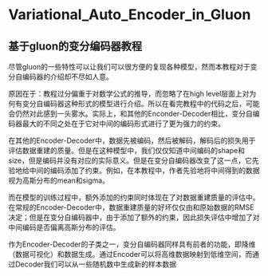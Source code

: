 # Variational_Auto_Encoder_in_Gluon
## 基于gluon的变分编码器教程
尽管gluon的一些特性可以让我们可以很方便的复现各种模型，然而本教程对于变分自编码器的介绍却不尽如人意。

原因在于：教程过分偏重于对数学公式的推导，而忽略了在high level层面上对为何有变分自编码器这种形式的模型进行介绍。所以在看完教程中的代码之后，可能会仍然对此感到一头雾水。实际上，和其他的Enconder-Decoder相比，变分自编码器最大的不同之处在于它对中间的编码形式进行了更为强力的约束。

在其他的Encoder-Decoder中，数据先被编码，然后被解码，解码后的损失用于评估数据重建的质量。但是在这种模型中，我们仅仅知道中间编码的shape和size，但是编码并没有对应的实际意义。但是在变分自编码器改变了这一点，它先验地给中间的编码添加了约束。例如，在本教程中，作者先验地将中间得到的数据视为高斯分布的mean和sigma。

而在模型的训练过程中，额外添加的约束同时体现在了对数据重建质量的评估中。在常规的Encoder-Decoder中，数据重建质量的好坏仅仅由和原始数据的RMSE决定；但是在变分自编码器中，由于添加了额外的约束，因此损失评估中增加了对中间编码是否偏离高斯分布的评估。

作为Encoder-Decoder的子类之一，变分自编码器同样具有前者的功能，即降维（数据可视化）和数据生成。通过Encoder可以将高维数据映射到低维空间，而通过Decoder我们可以从一些随机数中生成新的样本数据
